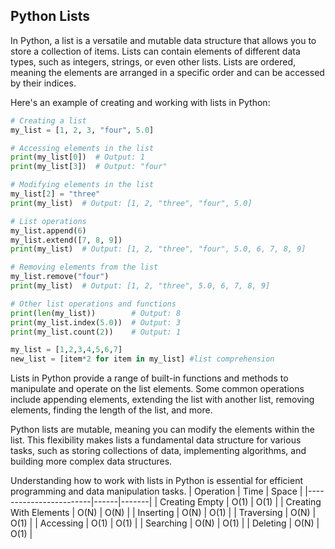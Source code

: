 ## Python Lists

In Python, a list is a versatile and mutable data structure that allows you to store a collection of items. Lists can contain elements of different data types, such as integers, strings, or even other lists. Lists are ordered, meaning the elements are arranged in a specific order and can be accessed by their indices.

Here's an example of creating and working with lists in Python:

```python
# Creating a list
my_list = [1, 2, 3, "four", 5.0]

# Accessing elements in the list
print(my_list[0])  # Output: 1
print(my_list[3])  # Output: "four"

# Modifying elements in the list
my_list[2] = "three"
print(my_list)  # Output: [1, 2, "three", "four", 5.0]

# List operations
my_list.append(6)
my_list.extend([7, 8, 9])
print(my_list)  # Output: [1, 2, "three", "four", 5.0, 6, 7, 8, 9]

# Removing elements from the list
my_list.remove("four")
print(my_list)  # Output: [1, 2, "three", 5.0, 6, 7, 8, 9]

# Other list operations and functions
print(len(my_list))        # Output: 8
print(my_list.index(5.0))  # Output: 3
print(my_list.count(2))    # Output: 1

my_list = [1,2,3,4,5,6,7]
new_list = [item*2 for item in my_list] #list comprehension
```
Lists in Python provide a range of built-in functions and methods to manipulate and operate on the list elements. Some common operations include appending elements, extending the list with another list, removing elements, finding the length of the list, and more.

Python lists are mutable, meaning you can modify the elements within the list. This flexibility makes lists a fundamental data structure for various tasks, such as storing collections of data, implementing algorithms, and building more complex data structures.

Understanding how to work with lists in Python is essential for efficient programming and data manipulation tasks.
| Operation              | Time | Space |
|------------------------|------|-------|
| Creating Empty         | O(1) | O(1)  |
| Creating With Elements | O(N) | O(N)  |
| Inserting              | O(N) | O(1)  |
| Traversing             | O(N) | O(1)  |
| Accessing              | O(1) | O(1)  |
| Searching              | O(N) | O(1)  |
| Deleting               | O(N) | O(1)  |